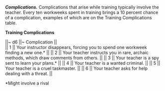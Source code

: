 ***Complications.*** Complications that arise while training typically involve the teacher. Every ten workweeks spent in training brings a 10 percent chance of a complication, examples of which are on the Training Complications table.

**Training Complications**

||~ d6 ||~ Complication ||  
|| 1 || Your instructor disappears, forcing you to spend one workweek finding a new one.\* ||
|| 2 || Your teacher instructs you in rare, archaic methods, which draw comments from others. ||
|| 3 || Your teacher is a spy sent to learn your plans.\* ||
|| 4 || Your teacher is a wanted criminal. ||
|| 5 || Your teacher is a cruel taskmaster. ||
|| 6 || Your teacher asks for help dealing with a threat. ||

*Might involve a rival
